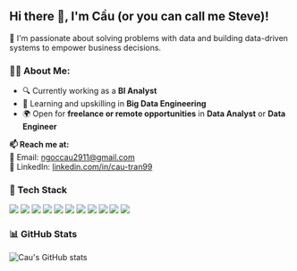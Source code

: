 ## Hi there 👋, I'm Cầu (or you can call me Steve)!

🎯 I'm passionate about solving problems with data and building data-driven systems to empower business decisions.

### 👨‍💻 About Me:

<ul>
  <li>🔍 Currently working as a <strong>BI Analyst</strong></li>
  <li>🚀 Learning and upskilling in <strong>Big Data Engineering</strong></li>
  <li>🌍 Open for <strong>freelance or remote opportunities</strong> in <strong>Data Analyst</strong> or <strong>Data Engineer</strong></li>
</ul>

<p><strong>📫 Reach me at:</strong><br>
📧 Email: <a href="mailto:ngoccau2911@gmail.com">ngoccau2911@gmail.com</a><br>
💼 LinkedIn: <a href="https://www.linkedin.com/in/cau-tran99/" target="_blank">linkedin.com/in/cau-tran99</a>
</p>


### 🧰 Tech Stack

<p align="left">
  <img src="https://img.shields.io/badge/Python-3776AB?style=for-the-badge&logo=python&logoColor=white" />
  <img src="https://img.shields.io/badge/SQL-003B57?style=for-the-badge&logo=mysql&logoColor=white" />
  <img src="https://img.shields.io/badge/Power%20BI-F2C811?style=for-the-badge&logo=powerbi&logoColor=white" />
  <img src="https://img.shields.io/badge/LookML-4285F4?style=for-the-badge&logo=looker&logoColor=white" />
  <img src="https://img.shields.io/badge/Linux-FCC624?style=for-the-badge&logo=linux&logoColor=black" />
  <img src="https://img.shields.io/badge/Git-F05032?style=for-the-badge&logo=git&logoColor=white" />
  <img src="https://img.shields.io/badge/AWS-232F3E?style=for-the-badge&logo=amazonaws&logoColor=white" />
  <img src="https://img.shields.io/badge/GCP-4285F4?style=for-the-badge&logo=googlecloud&logoColor=white" />
  <img src="https://img.shields.io/badge/Airflow-017CEE?style=for-the-badge&logo=apacheairflow&logoColor=white" />
  <img src="https://img.shields.io/badge/Kafka-231F20?style=for-the-badge&logo=apachekafka&logoColor=white" />
  <img src="https://img.shields.io/badge/Spark-E25A1C?style=for-the-badge&logo=apachespark&logoColor=white" />
</p>



### 📊 GitHub Stats

![Cau's GitHub stats](https://github-readme-stats.vercel.app/api?username=stevetran77&show_icons=true&hide=contribs,prs&cache_seconds=86400&theme=algolia)
